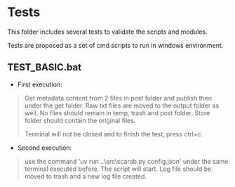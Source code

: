 # Tests

This folder includes several tests to validate the scripts and modules.

Tests are proposed as a set of cmd scripts to run in windows environment.

## TEST_BASIC.bat

- First execution:

> Get metadata content from 2 files in post folder and  publish then under the get folder. Raw txt files are moved to the output folder as well. No files should remain in temp, trash and post folder. Store folder should contain the original files.
> 
> Terminal will not be closed and to finish the test, press ctrl+c.

- Second execution:

> use the command 'uv run ..\src\scarab.py config.json' under the same terminal executed before. The script will start. Log file should be moved to trash and a new log file created.